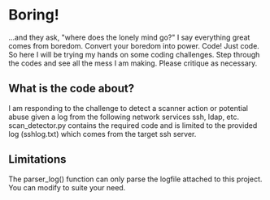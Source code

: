 # Boring!
...and they ask, "where does the lonely mind go?" I say everything great comes from boredom. Convert your boredom into power. Code! Just code. So here I will be trying my hands on some coding challenges. Step through the codes and see all the mess I am making. Please critique as necessary.

What is the code about?
-----------------------

I am responding to the challenge to detect a scanner action or potential abuse given a log from the following network services ssh, ldap, etc. scan_detector.py contains the required code and is limited to the provided log (sshlog.txt) which comes from the target ssh server. 

Limitations
------------
The parser_log() function can only parse the logfile attached to this project. You can modify to suite your need.

